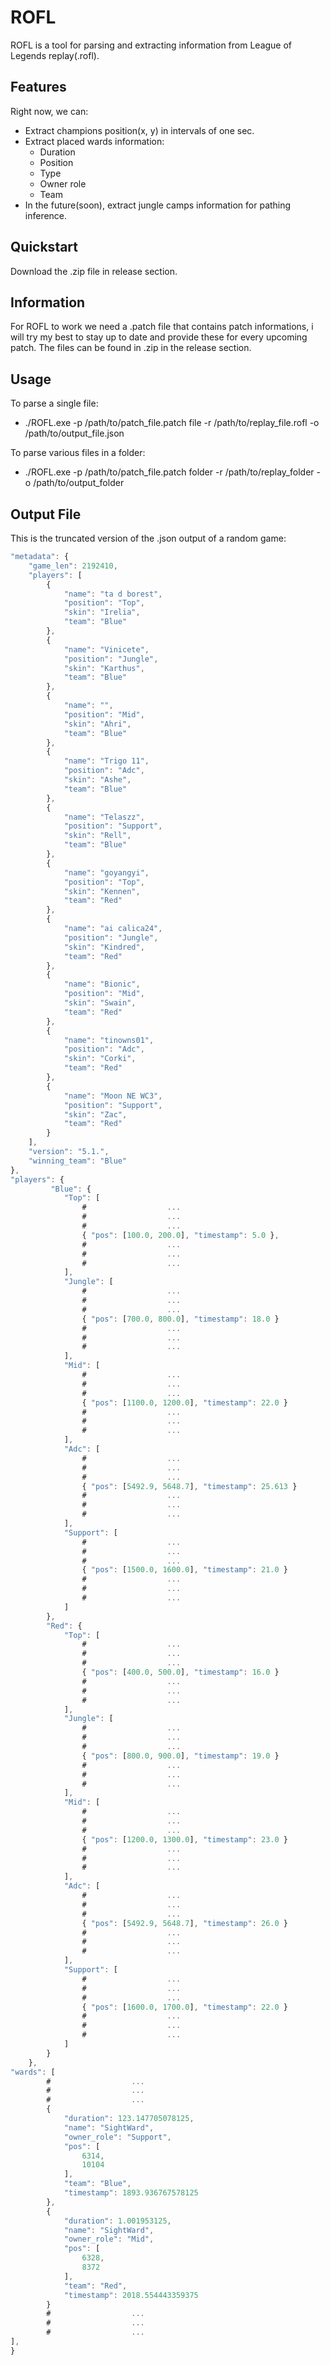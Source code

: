 # ROFL 
ROFL is a tool for parsing and extracting information from League of Legends replay(.rofl).
## Features
Right now, we can: 
  - Extract champions position(x, y) in intervals of one sec.
  - Extract placed wards information:
    - Duration
    - Position
    - Type
    - Owner role
    - Team
  - In the future(soon), extract jungle camps information for pathing inference. 
## Quickstart
Download the .zip file in release section.
## Information
For ROFL to work we need a .patch file that contains patch informations, i will try my best to stay up to date and provide these for every upcoming patch. 
The files can be found in .zip in the release section.
## Usage
To parse a single file:
-  ./ROFL.exe -p /path/to/patch_file.patch file -r /path/to/replay_file.rofl -o /path/to/output_file.json
  
To parse various files in a folder:
-  ./ROFL.exe -p /path/to/patch_file.patch folder -r /path/to/replay_folder -o /path/to/output_folder 
## Output File
This is the truncated version of the .json output of a random game:
```javascript
"metadata": {
    "game_len": 2192410,
    "players": [
        {
            "name": "ta d borest",
            "position": "Top",
            "skin": "Irelia",
            "team": "Blue"
        },
        {
            "name": "Vinicete",
            "position": "Jungle",
            "skin": "Karthus",
            "team": "Blue"
        },
        {
            "name": "",
            "position": "Mid",
            "skin": "Ahri",
            "team": "Blue"
        },
        {
            "name": "Trigo 11",
            "position": "Adc",
            "skin": "Ashe",
            "team": "Blue"
        },
        {
            "name": "Telaszz",
            "position": "Support",
            "skin": "Rell",
            "team": "Blue"
        },
        {
            "name": "goyangyi",
            "position": "Top",
            "skin": "Kennen",
            "team": "Red"
        },
        {
            "name": "ai calica24",
            "position": "Jungle",
            "skin": "Kindred",
            "team": "Red"
        },
        {
            "name": "Bionic",
            "position": "Mid",
            "skin": "Swain",
            "team": "Red"
        },
        {
            "name": "tinowns01",
            "position": "Adc",
            "skin": "Corki",
            "team": "Red"
        },
        {
            "name": "Moon NE WC3",
            "position": "Support",
            "skin": "Zac",
            "team": "Red"
        }
    ],
    "version": "5.1.",
    "winning_team": "Blue"
},
"players": {
         "Blue": {
            "Top": [
                #                  ...
                #                  ...
                #                  ...
                { "pos": [100.0, 200.0], "timestamp": 5.0 },
                #                  ...
                #                  ...
                #                  ...
            ],
            "Jungle": [
                #                  ...
                #                  ...
                #                  ...
                { "pos": [700.0, 800.0], "timestamp": 18.0 }
                #                  ...
                #                  ...
                #                  ...
            ],
            "Mid": [
                #                  ...
                #                  ...
                #                  ...
                { "pos": [1100.0, 1200.0], "timestamp": 22.0 }
                #                  ...
                #                  ...
                #                  ...
            ],
            "Adc": [
                #                  ...
                #                  ...
                #                  ...
                { "pos": [5492.9, 5648.7], "timestamp": 25.613 }
                #                  ...
                #                  ...
                #                  ...
            ],
            "Support": [
                #                  ...
                #                  ...
                #                  ...
                { "pos": [1500.0, 1600.0], "timestamp": 21.0 }
                #                  ...
                #                  ...
                #                  ...
            ]
        },
        "Red": {
            "Top": [
                #                  ...
                #                  ...
                #                  ...
                { "pos": [400.0, 500.0], "timestamp": 16.0 }
                #                  ...
                #                  ...
                #                  ...
            ],
            "Jungle": [
                #                  ...
                #                  ...
                #                  ...
                { "pos": [800.0, 900.0], "timestamp": 19.0 }
                #                  ...
                #                  ...
                #                  ...
            ],
            "Mid": [
                #                  ...
                #                  ...
                #                  ...
                { "pos": [1200.0, 1300.0], "timestamp": 23.0 }
                #                  ...
                #                  ...
                #                  ...
            ],
            "Adc": [
                #                  ...
                #                  ...
                #                  ...
                { "pos": [5492.9, 5648.7], "timestamp": 26.0 }
                #                  ...
                #                  ...
                #                  ...
            ],
            "Support": [
                #                  ...
                #                  ...
                #                  ...
                { "pos": [1600.0, 1700.0], "timestamp": 22.0 }
                #                  ...
                #                  ...
                #                  ...
            ]
        }
    },
"wards": [
        #                  ...
        #                  ...
        #                  ...
        {
            "duration": 123.147705078125,
            "name": "SightWard",
            "owner_role": "Support",
            "pos": [
                6314,
                10104
            ],
            "team": "Blue",
            "timestamp": 1893.936767578125
        },
        {
            "duration": 1.001953125,
            "name": "SightWard",
            "owner_role": "Mid",
            "pos": [
                6328,
                8372
            ],
            "team": "Red",
            "timestamp": 2018.554443359375
        }
        #                  ...
        #                  ...
        #                  ...
],
}
```
